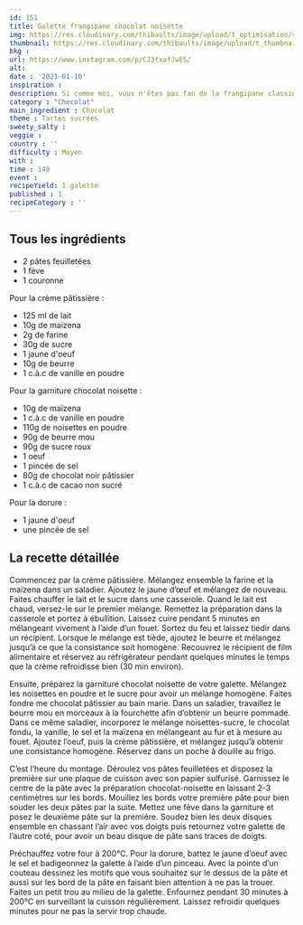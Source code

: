 ```yaml
---
id: 151
title: Galette frangipane chocolat noisette
img: https://res.cloudinary.com/thibaults/image/upload/t_optimisation/v1610304579/Recipes/20210110_galette_frangipane_choco_noisette.jpg
thumbnail: https://res.cloudinary.com/thibaults/image/upload/t_thumbnail_josie/v1610304579/Recipes/20210110_galette_frangipane_choco_noisette.jpg
bkg : 
url: https://www.instagram.com/p/CJ3txafJwE5/
alt: 
date : '2021-01-10'
inspiration : 
description: Si comme moi, vous n'êtes pas fan de la frangipane classique, essayez donc cette recette de frangipane chocolat et noisette.
category : "Chocolat"
main_ingredient : Chocolat
theme : Tartes sucrées
sweety_salty : 
veggie : 
country : ''
difficulty : Moyen
with : 
time : 140
event :
recipeYield: 1 galette
published : 1
recipeCategory : ''
---
```


## Tous les ingrédients
 - 2 pâtes feuilletées
 - 1 fève
 - 1 couronne

Pour la crème pâtissière :
 - 125 ml de lait
 - 10g de maïzena
 - 2g de farine
 - 30g de sucre
 - 1 jaune d'oeuf
 - 10g de beurre
 - 1 c.à.c de vanille en poudre

Pour la garniture chocolat noisette :
 - 10g de maïzena
 - 1 c.à.c de vanille en poudre
 - 110g de noisettes en poudre
 - 90g de beurre mou
 - 90g de sucre roux
 - 1 oeuf
 - 1 pincée de sel
 - 80g de chocolat noir pâtissier
 - 1 c.à.c de cacao non sucré

Pour la dorure :
 - 1 jaune d'oeuf
 - une pincée de sel

## La recette détaillée
Commencez par la crème pâtissière. Mélangez ensemble la farine et la maïzena dans un saladier. Ajoutez le jaune d’œuf et mélangez de nouveau. Faites chauffer le lait et le sucre dans une casserole. Quand le lait est chaud, versez-le sur le premier mélange. Remettez la préparation dans la casserole et portez à ébullition. Laissez cuire pendant 5 minutes en mélangeant vivement à l’aide d’un fouet. Sortez du feu et laissez tiédir dans un récipient. Lorsque le mélange est tiède, ajoutez le beurre et mélangez jusqu’à ce que la consistance soit homogène. Recouvrez le récipient de film alimentaire et réservez au réfrigérateur pendant quelques minutes le temps que la crème refroidisse bien (30 min environ).

Ensuite, préparez la garniture chocolat noisette de votre galette. Mélangez les noisettes en poudre et le sucre pour avoir un mélange homogène. Faites fondre me chocolat pâtissier au bain marie. Dans un saladier, travaillez le beurre mou en morceaux à la fourchette afin d’obtenir un beurre pommade. Dans ce même saladier, incorporez le mélange noisettes-sucre, le chocolat fondu, la vanille, le sel et la maïzena en mélangeant au fur et à mesure au fouet. Ajoutez l’oeuf, puis la crème pâtissière, et mélangez jusqu’à obtenir une consistance homogène. Réservez dans un poche à douille au frigo.

C’est l’heure du montage. Déroulez vos pâtes feuilletées et disposez la première sur une plaque de cuisson avec son papier sulfurisé. Garnissez le centre de la pâte avec la préparation chocolat-noisette en laissant 2-3 centimètres sur les bords. Mouillez les bords votre première pâte pour bien souder les deux pâtes par la suite. Mettez une fève dans la garniture et posez le deuxième pâte sur la première. Soudez bien les deux disques ensemble en chassant l’air avec vos doigts puis retournez votre galette de l’autre coté, pour avoir un beau disque de pâte sans traces de doigts.

Préchauffez votre four à 200°C. Pour la dorure, battez le jaune d’oeuf avec le sel et badigeonnez la galette à l’aide d’un pinceau. Avec la pointe d’un couteau dessinez les motifs que vous souhaitez sur le dessus de la pâte et aussi sur les bord de la pâte en faisant bien attention à ne pas la trouer. Faites un petit trou au milieu de la galette. Enfournez pendant 30 minutes à 200°C en surveillant la cuisson régulièrement. Laissez refroidir quelques minutes pour ne pas la servir trop chaude.